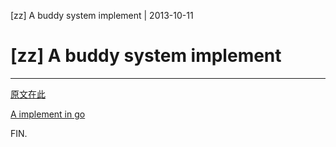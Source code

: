 [zz] A buddy system implement | 2013-10-11
# [zz] A buddy system implement

---

[原文在此](http://coolshell.cn/articles/10427.html)

[A implement in go](https://github.com/tw4452852/buddy)

FIN.
